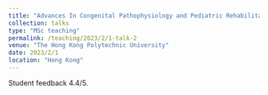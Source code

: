 ```yaml
---
title: "Advances In Congenital Pathophysiology and Pediatric Rehabilitation"
collection: talks
type: "MSc teaching"
permalink: /teaching/2023/2/1-talk-2
venue: "The Hong Kong Polytechnic University"
date: 2023/2/1
location: "Hong Kong"
---
```


Student feedback 4.4/5.

